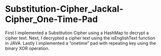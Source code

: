 # Substitution-Cipher_Jackal-Cipher_One-Time-Pad
First I implemented a Substitution Cipher using a HashMap to decrypt a cipher text. 
Next, I decrypted a cipher text using the isEnglishText function in JAVA. 
Lastly I implemented a “onetime” pad with repeating key using the binary XOR operation.
